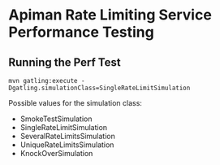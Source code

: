 # Apiman Rate Limiting Service Performance Testing

## Running the Perf Test

    mvn gatling:execute -Dgatling.simulationClass=SingleRateLimitSimulation

Possible values for the simulation class:

* SmokeTestSimulation
* SingleRateLimitSimulation
* SeveralRateLimitsSimulation
* UniqueRateLimitsSimulation
* KnockOverSimulation

